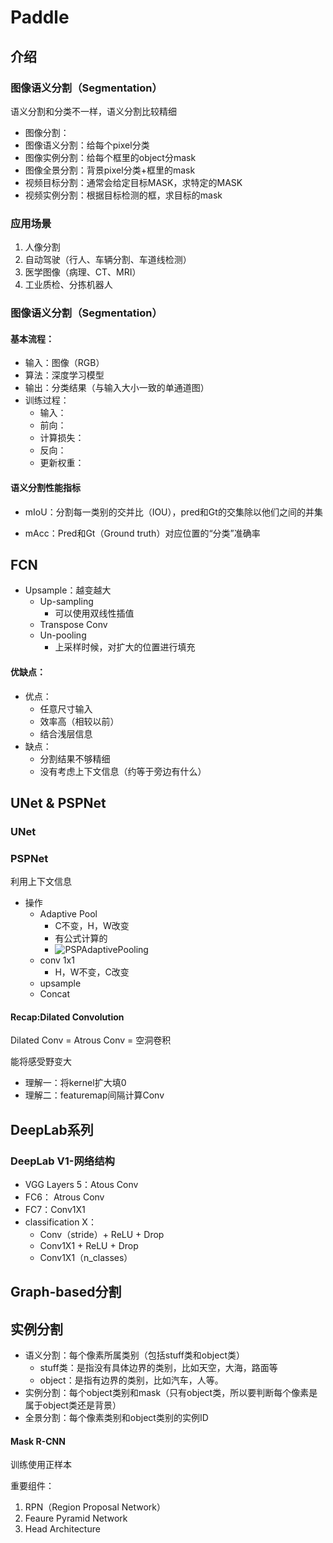 # Paddle

## 介绍

### 图像语义分割（Segmentation）

语义分割和分类不一样，语义分割比较精细

- 图像分割：
- 图像语义分割：给每个pixel分类
- 图像实例分割：给每个框里的object分mask
- 图像全景分割：背景pixel分类+框里的mask
- 视频目标分割：通常会给定目标MASK，求特定的MASK
- 视频实例分割：根据目标检测的框，求目标的mask

### 应用场景

1. 人像分割
2. 自动驾驶（行人、车辆分割、车道线检测）
3. 医学图像（病理、CT、MRI）
4. 工业质检、分拣机器人

### 图像语义分割（Segmentation）

#### 基本流程：

- 输入：图像（RGB）
- 算法：深度学习模型
- 输出：分类结果（与输入大小一致的单通道图）
- 训练过程：
  - 输入：
  - 前向：
  - 计算损失：
  - 反向：
  - 更新权重：

#### 语义分割性能指标

- mIoU：分割每一类别的交并比（IOU），pred和Gt的交集除以他们之间的并集

- mAcc：Pred和Gt（Ground truth）对应位置的“分类”准确率

## FCN

- Upsample：越变越大
  - Up-sampling
    - 可以使用双线性插值
  - Transpose Conv
  - Un-pooling
    - 上采样时候，对扩大的位置进行填充

#### 优缺点：

- 优点：
  - 任意尺寸输入
  - 效率高（相较以前）
  - 结合浅层信息
- 缺点：
  - 分割结果不够精细
  - 没有考虑上下文信息（约等于旁边有什么）

## UNet & PSPNet

### UNet



### PSPNet

利用上下文信息

- 操作
  - Adaptive Pool
    - C不变，H，W改变
    - 有公式计算的
    - ![PSPAdaptivePooling](C:\Users\Jingduo-Dolphin\Pictures\learnnote\PSPAdaptivePooling.png)
  - conv 1x1
    - H，W不变，C改变
  - upsample
  - Concat

#### Recap:Dilated Convolution

Dilated Conv = Atrous Conv = 空洞卷积

能将感受野变大

- 理解一：将kernel扩大填0
- 理解二：featuremap间隔计算Conv

## DeepLab系列

### DeepLab V1-网络结构

- VGG Layers 5：Atous Conv
- FC6： Atrous Conv
- FC7：Conv1X1
- classification X：
  - Conv（stride）+ ReLU + Drop
  - Conv1X1 + ReLU + Drop
  - Conv1X1（n_classes）

## Graph-based分割

## 实例分割

- 语义分割：每个像素所属类别（包括stuff类和object类）
  - stuff类：是指没有具体边界的类别，比如天空，大海，路面等
  - object：是指有边界的类别，比如汽车，人等。
- 实例分割：每个object类别和mask（只有object类，所以要判断每个像素是属于object类还是背景）
- 全景分割：每个像素类别和object类别的实例ID

#### Mask R-CNN

训练使用正样本

重要组件：

1. RPN（Region Proposal Network）
2. Feaure Pyramid Network
3. Head Architecture



